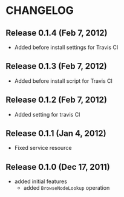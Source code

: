 CHANGELOG
=========


Release 0.1.4 (Feb 7, 2012)
---------------------------
* Added before install settings for Travis CI

Release 0.1.3 (Feb 7, 2012)
---------------------------
* Added before install script for Travis CI

Release 0.1.2 (Feb 7, 2012)
---------------------------
* Added setting for travis CI

Release 0.1.1 (Jan 4, 2012)
---------------------------
* Fixed service resource

Release 0.1.0 (Dec 17, 2011)
----------------------------

* added initial features
    * added `BrowseNodeLookup` operation
